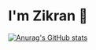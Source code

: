 # I'm Zikran 👋

[![Anurag's GitHub stats](https://github-readme-stats.vercel.app/api?username=ZeroZennn&show_icons=true)](https://github.com/ZeroZennn/github-readme-stats)
